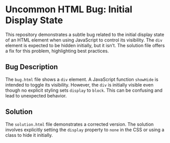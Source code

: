 # Uncommon HTML Bug: Initial Display State

This repository demonstrates a subtle bug related to the initial display state of an HTML element when using JavaScript to control its visibility.  The `div` element is expected to be hidden initially, but it isn't.  The solution file offers a fix for this problem, highlighting best practices.

## Bug Description

The `bug.html` file shows a `div` element.  A JavaScript function `showHide` is intended to toggle its visibility.  However, the `div` is initially visible even though no explicit styling sets `display` to `block`.  This can be confusing and lead to unexpected behavior.

## Solution

The `solution.html` file demonstrates a corrected version.  The solution involves explicitly setting the `display` property to `none` in the CSS or using a class to hide it initially.